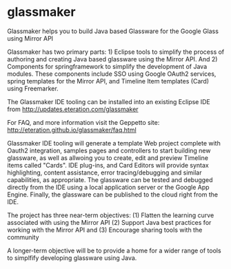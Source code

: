 glassmaker
==========

Glassmaker helps you to build Java based Glassware for the Google Glass using Mirror API

Glassmaker has two primary parts: 1) Eclipse tools to simplify the process of authoring and
creating Java based glassware using the Mirror API. And 2) Components for springframework to
simplify the development of Java modules. These components include SSO using Google OAuth2 
services, spring templates for the Mirror API, and Timeline Item templates (Card) using
Freemarker.

The Glassmaker IDE tooling can be installed into an existing Eclipse IDE from
http://updates.eteration.com/glassmaker

For FAQ, and more information visit the Geppetto site:
http://eteration.github.io/glassmaker/faq.html


Glassmaker IDE tooling will generate a template Web project complete with Oauth2
integration, samples pages and controllers to start building new glassware, as well
as allwoing you to create, edit and preview Timeline items called "Cards". IDE plug-ins,
and Card Editors will provide syntax highlighting, content assistance, error
tracing/debugging and similar capabilities, as appropriate. The glassware can be tested
and debugged directly from the IDE using a local application server or the Google App 
Engine. Finally, the glassware can be  published to the cloud right from the IDE.


The project has three near-term objectives: 
(1) Flatten the learning curve associated with using the Mirror API
(2) Support Java best practices for working with the Mirror API and
(3) Encourage sharing tools with the community

A longer-term objective will be to provide a home for a wider range of tools
to simplfify developing glassware using Java.
